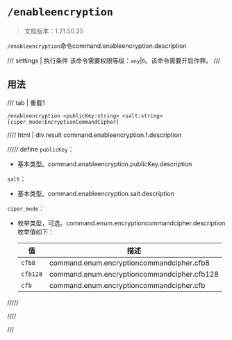 # `/enableencryption`

> 文档版本：1.21.50.25

`/enableencryption`命令command.enableencryption.description

/// settings | 执行条件
该命令需要权限等级：`any`|`0`。该命令需要开启作弊。
///

## 用法

/// tab | 重载1
```mcfunction
/enableencryption <publicKey:string> <salt:string> [ciper_mode:EncryptionCommandCipher]
```

//// html | div.result
command.enableencryption.1.description

///// define
`publicKey`：<!-- md:samp string -->

- 基本类型。command.enableencryption.publicKey.description

`salt`：<!-- md:samp string -->

- 基本类型。command.enableencryption.salt.description

`ciper_mode`：<!-- md:samp EncryptionCommandCipher -->

- 枚举类型，可选。command.enum.encryptioncommandcipher.description枚举值如下：

  |值|描述|
  |---|---|
  |`cfb8`|command.enum.encryptioncommandcipher.cfb8|
  |`cfb128`|command.enum.encryptioncommandcipher.cfb128|
  |`cfb`|command.enum.encryptioncommandcipher.cfb|



/////

////

///
